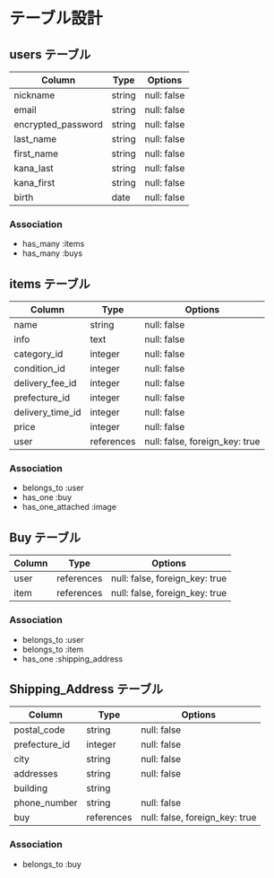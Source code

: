 # テーブル設計

## users テーブル

| Column               | Type    | Options     |
| -------------------- | ------- | ----------- |
| nickname             | string  | null: false |
| email                | string  | null: false |
| encrypted_password   | string  | null: false |
| last_name            | string  | null: false |
| first_name           | string  | null: false |
| kana_last            | string  | null: false |
| kana_first           | string  | null: false |
| birth                | date    | null: false |

### Association

- has_many :items
- has_many :buys

## items テーブル

| Column             | Type        | Options                        |
| ------------------ | ----------- | ------------------------------ |
| name               | string      | null: false                    |
| info               | text        | null: false                    |
| category_id        | integer     | null: false                    |
| condition_id       | integer     | null: false                    |
| delivery_fee_id    | integer     | null: false                    |
| prefecture_id      | integer     | null: false                    |
| delivery_time_id   | integer     | null: false                    |
| price              | integer     | null: false                    |
| user               | references  | null: false, foreign_key: true |


### Association
- belongs_to :user
- has_one :buy
- has_one_attached :image

## Buy テーブル

| Column          | Type       | Options                        |
| --------------- | ---------- | ------------------------------ |
| user            | references | null: false, foreign_key: true |
| item            | references | null: false, foreign_key: true |

### Association

- belongs_to :user
- belongs_to :item
- has_one :shipping_address

## Shipping_Address テーブル

| Column         | Type       | Options                        |
| -------------- | ---------- | ------------------------------ |
| postal_code    | string     | null: false                    |
| prefecture_id  | integer    | null: false                    |
| city           | string     | null: false                    |
| addresses      | string     | null: false                    |
| building       | string     |                                |
| phone_number   | string     | null: false                    |
| buy            | references | null: false, foreign_key: true |

### Association

- belongs_to :buy